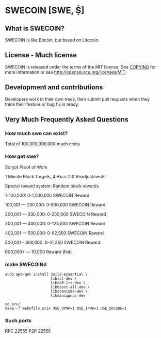 # SWECOIN [SWE, Ṩ]

## What is SWECOIN?  
SWECOIN is like Bitcoin, but based on Litecoin.

## License - Much license
SWECOIN is released under the terms of the MIT license. See [COPYING](COPYING)
for more information or see http://opensource.org/licenses/MIT.

## Development and contributions 
Developers work in their own trees, then submit pull requests when they think
their feature or bug fix is ready.

## Very Much Frequently Asked Questions

### How much swe can exist?
Total of 100,000,000,000 much coins

### How get swe?
Scrypt Proof of Work

1 Minute Block Targets, 4 Hour Diff Readjustments

Special reward system: Random block rewards

1-100,000: 0-1,000,000 SWECOIN Reward

100,001 — 200,000: 0-500,000 SWECOIN Reward

200,001 — 300,000: 0-250,000 SWECOIN Reward

300,001 — 400,000: 0-125,000 SWECOIN Reward

400,001 — 500,000: 0-62,500 SWECOIN Reward

500,001 - 600,000: 0-31,250 SWECOIN Reward

600,000+ — 10,000 Reward (flat)

### make SWECOINd

    sudo apt-get install build-essential \
                         libssl-dev \
                         libdb5.1++-dev \
                         libboost-all-dev \
                         libqrencode-dev \
                         libminiupnpc-dev

    cd src/
    make -f makefile.unix USE_UPNP=1 USE_IPV6=1 USE_QRCODE=1

### Such ports
RPC 22555
P2P 22556